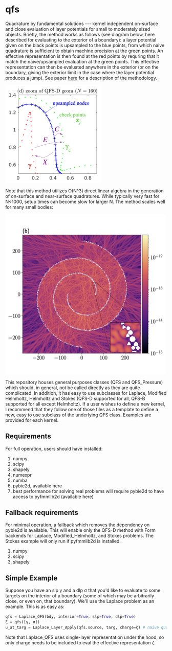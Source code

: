 # qfs
Quadrature by fundamental solutions --- kernel independent on-surface and close evaluation of layer potentials for small to moderately sized objects. Briefly, the method works as follows (see diagram below, here described for evaluating to the exterior of a boundary): a layer potential given on the black points is upsampled to the blue points, from which naive quadrature is sufficient to obtain machine precision at the green points. An effective representation is then found at the red points by requring that it match the naive/upsampled evaluation at the green points. This effective representation can then be evaluated anywhere in the exterior (or on the boundary, giving the exterior limit in the case where the layer potential produces a jump).  See paper [here](https://arxiv.org/abs/2109.08802) for a description of the methodology.

<img src="diagram.png" alt="QFS Diagram" width="300"/>

Note that this method utilizes O(N^3) direct linear algebra in the generation of on-surface and near-surface quadratures. While typically very fast for N<1000, setup times can become slow for larger N. The method scales well for many small bodies:

<img src="multibody_helmholtz.jpg" alt="Helmholtz Error" width="500"/>

This repository houses general purposes classes (QFS and QFS_Pressure) which should, in general, not be called directly as they are quite complicated. In addition, it has easy to use subclasses for Laplace, Modified Helmholtz, Helmholtz and Stokes (QFS-D supported for all, QFS-B supported for all except Helmholtz). If a user wishes to define a new kernel, I recommend that they follow one of those files as a template to define a new, easy to use subclass of the underlying QFS class. Examples are provided for each kernel.

## Requirements
For full operation, users should have installed:
1. numpy
2. scipy
3. shapely
4. numexpr
5. numba
6. pybie2d, available here
7. best performance for solving real problems will require pybie2d to have access to pyfmmlib2d (available here)

## Fallback requirements
For minimal operation, a fallback which removes the dependency on pybie2d is available. This will enable only the QFS-D method with Form backends for Laplace, Modified_Helmholtz, and Stokes problems. The Stokes example will only run if pyfmmlib2d is installed.
1. numpy
2. scipy
3. shapely

## Simple Example
Suppose you have an slp γ and a dlp σ that you'd like to evaluate to some targets on the interior of a boundary (some of which may be arbitrarily close, or even on, that boundary). We'll use the Laplace problem as an example. This is as easy as:
```python
qfs = Laplace_QFS(bdy, interior=True, slp=True, dlp=True)
ζ = qfs([γ, σ])
u_at_targ = Laplace_Layer_Apply(qfs.source, targ, charge=ζ) # naive quad!
```
Note that Laplace_QFS uses single-layer representation under the hood, so only charge needs to be included to eval the effective representation ζ.
